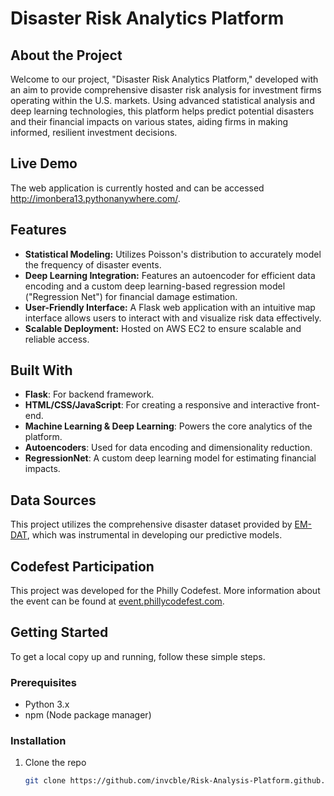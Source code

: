 # Disaster Risk Analytics Platform

## About the Project

Welcome to our project, "Disaster Risk Analytics Platform," developed with an aim to provide comprehensive disaster risk analysis for investment firms operating within the U.S. markets. Using advanced statistical analysis and deep learning technologies, this platform helps predict potential disasters and their financial impacts on various states, aiding firms in making informed, resilient investment decisions.

## Live Demo

The web application is currently hosted and can be accessed http://imonbera13.pythonanywhere.com/.

## Features

- **Statistical Modeling:** Utilizes Poisson's distribution to accurately model the frequency of disaster events.
- **Deep Learning Integration:** Features an autoencoder for efficient data encoding and a custom deep learning-based regression model ("Regression Net") for financial damage estimation.
- **User-Friendly Interface:** A Flask web application with an intuitive map interface allows users to interact with and visualize risk data effectively.
- **Scalable Deployment:** Hosted on AWS EC2 to ensure scalable and reliable access.

## Built With

- **Flask**: For backend framework.
- **HTML/CSS/JavaScript**: For creating a responsive and interactive front-end.
- **Machine Learning & Deep Learning**: Powers the core analytics of the platform.
- **Autoencoders**: Used for data encoding and dimensionality reduction.
- **RegressionNet**: A custom deep learning model for estimating financial impacts.

## Data Sources

This project utilizes the comprehensive disaster dataset provided by [EM-DAT](https://www.emdat.be/), which was instrumental in developing our predictive models.

## Codefest Participation

This project was developed for the Philly Codefest. More information about the event can be found at [event.phillycodefest.com](https://event.phillycodefest.com/).

## Getting Started

To get a local copy up and running, follow these simple steps.

### Prerequisites

- Python 3.x
- npm (Node package manager)

### Installation

1. Clone the repo
   ```sh
   git clone https://github.com/invcble/Risk-Analysis-Platform.github.io.git
   ```

